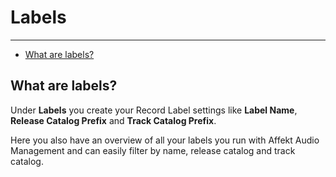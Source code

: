 # Labels

---

- [What are labels?](#what-are-labels)

<a name="what are labels"></a>
## What are labels?
Under **Labels** you create your Record Label settings like **Label Name**, **Release Catalog Prefix** and **Track Catalog Prefix**.

Here you also have an overview of all your labels you run with Affekt Audio Management and can easily filter by name, release catalog and track catalog.    












